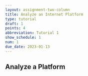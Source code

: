 ```yaml
---
layout: assignment-two-column
title: Analyze an Internet Platform
type: tutorial
draft: 1
points: 4
abbreviation: Tutorial 1
show_schedule: 1
num: 1
due_date: 2023-01-13
---
```


## Analyze a Platform
